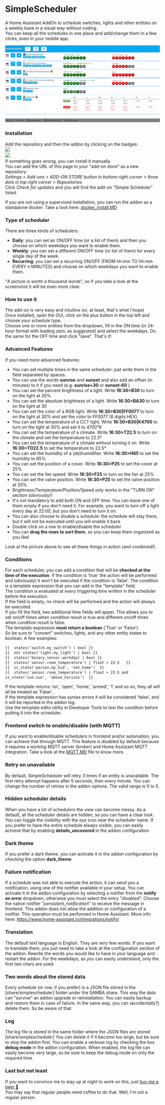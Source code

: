 
# SimpleScheduler

A Home Assistant AddOn to schedule switches, lights and other entities on a weekly base in a visual way without coding.\
You can keep all the schedules in one place and add/change them in a few clicks, even in your mobile app.

![SimpleScheduler](https://raw.githubusercontent.com/arthurdent75/SimpleScheduler/master/asset/logo.png)

### Installation
Add the repository and then the addon by clicking on the badges:\
[<img src="https://my.home-assistant.io/badges/supervisor_add_addon_repository.svg">](https://my.home-assistant.io/redirect/supervisor_add_addon_repository/?repository_url=https%3A%2F%2Fgithub.com%2Farthurdent75%2FSimpleScheduler) \
[<img src="https://my.home-assistant.io/badges/supervisor_addon.svg">](https://my.home-assistant.io/redirect/supervisor_addon/?addon=00185a40_simplescheduler) \
If something goes wrong, you can install it manually.\
You can add the URL of this page in your "add-on store" as a new repository:\
*Settings > Add-ons > ADD-ON STORE button in bottom right corner >  three dots in top right corner > Repositories*\
Click *Check for updates* and you will find the add-on "Simple Scheduler" listed.

If you are not using a supervised installation, you can run the addon as a standalone docker.
Take a look here: [docker_install.MD](https://github.com/arthurdent75/SimpleScheduler/blob/master/asset/docker_install.MD "docker_install.MD")

### Type of scheduler

There are three kinds of schedulers:
- **Daily**: you can set an ON/OFF time (or a list of them) and then you choose on which weekdays you want to enable them.
- **Weekly**: you can set a different ON/OFF time (or list of them) for every single day of the week.
- **Recurring**: you can set a recurring ON/OFF (FROM hh:mm TO hh:mm EVERY n MINUTES) and choose on which weekdays you want to enable them.

"*A picture is worth a thousand words*", so if you take a look at the screenshot it will be even more clear.

### How to use it
The add-on is very easy and intuitive (or, at least, that's what I hope)\
Once installed, open the GUI, click on the plus button in the top left and choose your schedule type.\
Choose one or more entities from the dropdown, fill in the ON time (in 24-hour format with leading zero, as suggested) and select the weekdays. Do the same for the OFF time and click "save".
That's it!

### Advanced Features 
If you need more advanced features:
- You can set multiple times in the same scheduler: just write them in the field separated by spaces.  
- You can use the words **sunrise** and **sunset** and also add an offset (in minutes) to it if you need (e.g: **sunrise+30** or **sunset-60** )
- You can set the percent brightness of a light. Write **16:30>B30** to turn on the light at 30% 
- You can set the absolute brightness of a light. Write **16:30>BA30** to turn on the light at 30
- You can set the color of a RGB light. Write **16:30>B30|FF0077** to turn on the light at 30% and set the color to FF0077 (6 digits HEX)
- You can set the temperature of a CCT light. Write **16:30>B30|K4700** to turn on the light at 30% and set it to 4700°K
- You can set the temperature of a climate. Write **16:30>T22.5** to turn on the climate and set the temperature to 22.5° 
- You can set the temperature of a climate without turning it on. Write **16:30>TO22.5** to set the temperature to 22.5°
- You can set the humidity of a (de)humidifier. Write **16:30>H65** to set the humidity to 65% 
- You can set the position of a cover. Write **16:30>P25** to set the cover at 25%  
- You can set the fan speed. Write **16:30>F25** to turn on the fan at 25%
- You can set the valve position. Write **16:30>P25** to set the valve position at 25%  
- Brightness/Temperature/Position/Speed only works in the "TURN ON" section (obviously)! 
- It's not mandatory to add both ON and OFF time. You can leave one of them empty if you don't need it. For example, you want to turn off a light every day at 22:00, but you don't need to turn it on.
- You can also choose to disable a schedule: the schedule will stay there, but it will not be executed until you will enable it back
- Double click on a row to enable/disable the scheduler
- You can **drag the rows to sort them**, so you can keep them organized as you like!

Look at the picture above to see all these things in action (and combined!).

### Conditions
For each scheduler, you can add a condition that will be **checked at the time of the execution**.
If the condition is 'true' the action will be performed and (obviously) it won't be executed if the condition is 'false'.
The condition is a template expression that you can add in the "template" field. \
The condition is evaluated at every triggering time written in the scheduler before the execution. \
If the field is empty, no check will be performed and the action will always be executed. \
If you fill the field, two additional time fields will apper. This allows you to set on/off times when condition result is true and different on/off times when condition result is false. \
The template expression **must return a boolean** ('True' or 'False'). \
So be sure to "convert" switches, lights, and any other entity states to boolean. A few examples:
``` 
{{  states('switch.my_switch') | bool }}
{{  not states('light.my_light') | bool }}
{{  states('binary_sensor.workday) | bool }}
{{  states('sensor.room_temperature') | float > 23.5   }}
{{  is_state('person.my_kid', 'not_home')  }}
{{  states('sensor.room_temperature') | float > 23.5 and is_state('sun.sun', 'above_horizon')  }}
``` 
If the template returns 'on', 'open', 'home', 'armed', '1' and so on,  they all will all be treated as 'False'. \
If the template expression has syntax errors it will be considered 'false', and it will be reported in the addon log.\
Use the template edito utility in Developer Tools to test the condition before putting it into the scheduler.

### Frontend switch to enable/disable (with MQTT)
If you want to enable/disable schedulers in frontend and/or automation, you can achieve that through MQTT.
This feature is disabled by default because it requires a working MQTT server (broker) and Home Assistant MQTT integration.
Take a look at the [MQTT.MD](https://github.com/arthurdent75/SimpleScheduler/blob/master/asset/MQTT.MD "MQTT.MD") file to know more. 

### Retry on unavailable
By default, SimpleScheduler will retry 3 times if an entity is unavailable. The first retry attempt happens after 5 seconds, then every minute. You can change the number of retries in the addon options. The valid range is 0 to 5.

### Hidden scheduler details
When you have a lot of schedulers the view can become messy. As a default, all the scheduler details are hidden, so you can have a clear look. 
You can toggle the visibility with the *eye* icon near the scheduler name. 
If you prefer to have the entire schedule always visible, you can easily achieve that by enabling **details_uncovered** in the addon configuration

### Dark theme 
If you prefer a dark theme, you can activate it in the addon configuration by checking the option **dark_theme**

### Failure notification 
If a schedule was not able to execute the action, it can send you a notification, using one of the notifier available in your setup. You can activate it in the addon configuration by selecting a notifier from the **notify on error** dropdown, otherwise you must select the entry "*disabled*". Choose the native notifier "*persistent_notification*" to receive the  message in frontend. 
This addon does not allow the addition or configuration of a notifier. This operation must be performed in Home Assistant. More info here: https://www.home-assistant.io/integrations/notify/

### Translation
The default text language is English. They are very few words.
If you want to translate them, you just need to take a look at the configuration section of the addon.
Rewrite the words you would like to have in your language and restart the addon.
For the weekdays, as you can easily understand, only the first two chars are used.

### Two words about the stored data
Every schedule (or row, if you prefer) is a JSON file stored in the [share/simplescheduler] folder under the SAMBA share.
This way the data can "survive" an addon upgrade or reinstallation.
You can easily backup and restore them in case of failure. In the same way, you can (accidentally?) delete them. So be aware of that.

### Log 
The log file is stored in the same folder where the JSON files are stored [share/simplescheduler] 
You can delete it if it become too large, but be sure to stop the addon first.
You can enable a verbose log by checking the box **debug mode** in the addon configuration.
When enabled, the log file can easily become very large, so be sure to keep the debug mode on only the required time.

### Last but not least
If you want to convince me to stay up at night to work on this, just <a target="_blank" href="https://www.paypal.com/donate/?hosted_button_id=8FN58C8SM9LLW">buy me a beer 🍺</a> \
You may say that regular people need coffee to do that. Well, I'm not a regular person.

